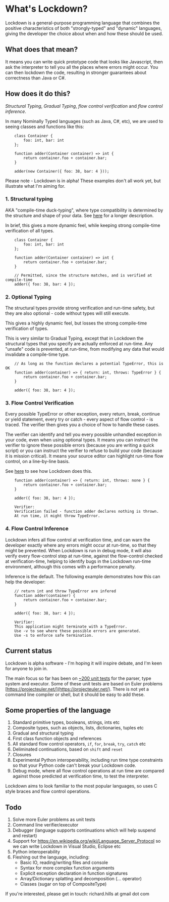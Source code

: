 # What's Lockdown?

Lockdown is a general-purpose programming language that combines the positive characteristics of both "strongly-typed" and "dynamic" languages, giving the developer the choice about when and how these should be used.

## What does that mean?

It means you can write quick prototype code that looks like Javascript, then ask the interpreter to tell you all the places where errors might occur. You can then lockdown the code, resulting in stronger guarantees about correctness than Java or C#.

## How does it do this?

*Structural Typing*, *Gradual Typing*, *flow control verification* and *flow control inference*.

In many Nominally Typed languages (such as Java, C#, etc), we are used to seeing classes and functions like this:

		class Container {
		    foo: int, bar: int
		};
		
		function adder(Container container) => int {
			return container.foo + container.bar;
		}
		
		adder(new Container({ foo: 38, bar: 4 }));

Please note - Lockdown is in alpha! These examples don't all work yet, but illustrate what I'm aiming for.

### 1. Structural typing

AKA "compile-time duck-typing", where type compatibility is determined by the structure and shape of your data. See [here](STRUCTURAL_TYPING.md) for a longer description.

In brief, this gives a more dynamic feel, while keeping strong compile-time verification of all types.

		class Container {
		    foo: int, bar: int
		};
		
		function adder(Container container) => int {
			return container.foo + container.bar;
		}
		
		// Permitted, since the structure matches, and is verified at compile-time
		adder({ foo: 38, bar: 4 });

### 2. Optional Typing

The structural types provide strong verification and run-time safety, but they are also optional - code without types will still execute.

This gives a highly dynamic feel, but losses the strong compile-time verification of types.

This is very similar to Gradual Typing, except that in Lockdown the structural types that you specify are actually enforced at run-time. Any "unsafe" code is prevented, at run-time, from modifying any data that would invalidate a compile-time type.

		// As long as the function declares a potential TypeError, this is OK
		function adder(container) => { return: int, throws: TypeError } {
			return container.foo + container.bar;
		}
		
		adder({ foo: 38, bar: 4 });

### 3. Flow Control Verification

Every possible TypeError or other exception, every return, break, continue or yield statement, every try or catch - every aspect of flow control -  is traced. The verifier then gives you a choice of how to handle these cases.

The verifier can identify and tell you every possible unhandled exception in your code, even when using optional types. It means you can instruct the verifier to ignore these possible errors (because you are writing a quick script) or you can instruct the verifier to refuse to build your code (because it is mission critical). It means your source editor can highlight run-time flow control, on a line-by-line basis.

See [here](FLOW_CONTROL.md) to see how Lockdown does this.

		function adder(container) => { return: int, throws: none } {
			return container.foo + container.bar;
		}
		
		adder({ foo: 38, bar: 4 });

		Verifier:
		Verification failed - function adder declares nothing is thrown.
		At run time, it might throw TypeError.

### 4. Flow Control Inference ###

Lockdown infers all flow control at verification time, and can warn the developer exactly where any errors might occur at run-time, so that they might be prevented. When Lockdown is run in debug mode, it will also verify every flow-control step at run-time, against the flow-control checked at verification-time, helping to identify bugs in the Lockdown run-time environment, although this comes with a performance penalty. 

Inference is the default. The following example demonstrates how this can help the developer:

		// return int and throw TypeError are infered
		function adder(container) {
			return container.foo + container.bar;
		}
		
		adder({ foo: 38, bar: 4 });

		Verifier:
		This application might terminate with a TypeError.
		Use -v to see where these possible errors are generated.
		Use -s to enforce safe termination.

## Current status

Lockdown is alpha software - I'm hoping it will inspire debate, and I'm keen for anyone to join in.

The main focus so far has been on [~200 unit tests](rdhlang5/test.py) for the parser, type system and executor. Some of these unit tests are based on Euler problems [https://projecteuler.net/](https://projecteuler.net/). There is not yet a command line compiler or shell, but it should be easy to add these.

## Some properties of the language

1. Standard primitive types, booleans, strings, ints etc
2. Composite types, such as objects, lists, dictionaries, tuples etc
3. Gradual and structural typing
4. First class function objects and references
5. All standard flow control operators, `if`, `for`, `break`, `try`, `catch` etc
6. Deliminated continuations, based on `shift` and `reset`
7. Closures
8. Experimental Python interoperability, including run time type constraints so that your Python code can't break your Lockdown code.
9. Debug mode, where all flow control operations at run time are compared against those predicted at verification time, to test the interpreter.

Lockdown aims to look familiar to the most popular languages, so uses C style braces and flow control operations.

## Todo

1. Solve more Euler problems as unit tests
2. Command line verifier/executor
3. Debugger (language supports continuations which will help suspend and restart)
3. Support for https://en.wikipedia.org/wiki/Language_Server_Protocol so we can write Lockdown in Visual Studio, Eclipse etc
4. Python interoperability
5. Fleshing out the language, including:
   * Basic IO, reading/writing files and console
   * Syntax for more complex function arguments
   * Explicit exception declaration in function signatures
   * Array/Dictionary splatting and decomposition (... operator)
   * Classes (sugar on top of CompositeType)

If you're interested, please get in touch: richard.hills at gmail dot com

